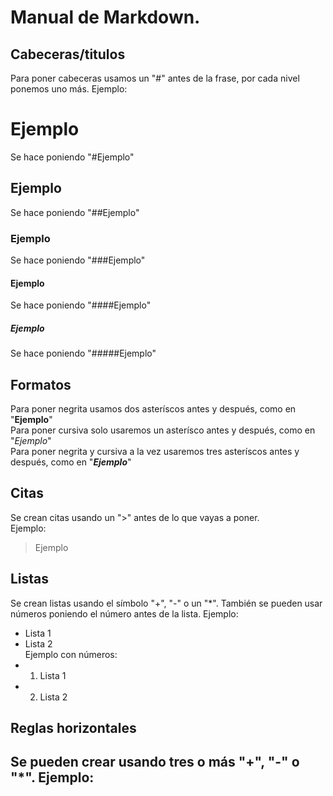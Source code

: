 # Manual de Markdown.
## Cabeceras/titulos
Para poner cabeceras usamos un "#" antes de la frase, por cada nivel ponemos uno más.
Ejemplo:
# Ejemplo
Se hace poniendo "#Ejemplo"
## Ejemplo
Se hace poniendo "##Ejemplo"
### Ejemplo
Se hace poniendo "###Ejemplo"
#### Ejemplo
Se hace poniendo "####Ejemplo"
##### Ejemplo
Se hace poniendo "#####Ejemplo"

## Formatos
Para poner negrita usamos dos asteríscos antes y después, como en "**Ejemplo**"   
Para poner cursiva solo usaremos un asterísco antes y después, como en "*Ejemplo*"   
Para poner negrita y cursiva a la vez usaremos tres asteríscos antes y después, como en "***Ejemplo***"   

## Citas
Se crean citas usando un ">" antes de lo que vayas a poner.  
Ejemplo:
> Ejemplo

## Listas
Se crean listas usando el símbolo "+", "-" o un "*". También se pueden usar números poniendo el número antes de la lista.
Ejemplo:
+ Lista 1
+ Lista 2  
Ejemplo con números:  
+ 1. Lista 1
+ 2. Lista 2

## Reglas horizontales
Se pueden crear usando tres o más "+", "-" o "*". Ejemplo:
---
